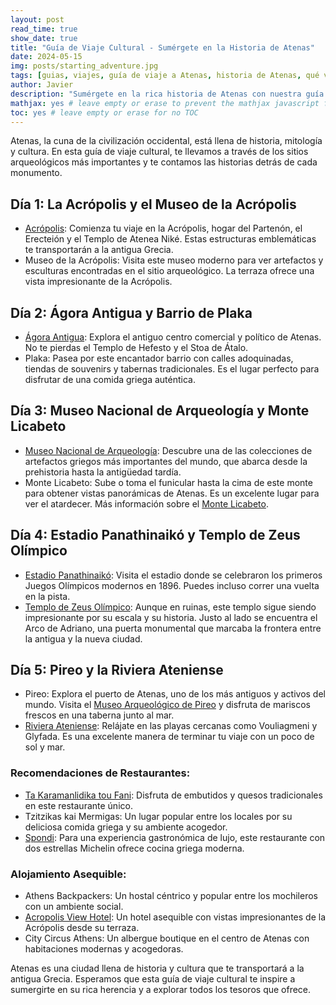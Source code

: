 ```yaml
---
layout: post
read_time: true
show_date: true
title: "Guía de Viaje Cultural - Sumérgete en la Historia de Atenas"
date: 2024-05-15
img: posts/starting_adventure.jpg
tags: [guias, viajes, guía de viaje a Atenas, historia de Atenas, qué ver en Atenas, sitios arqueológicos de Atenas, turismo, cultural en Atenas, life]
author: Javier
description: "Sumérgete en la rica historia de Atenas con nuestra guía de viaje cultural. Descubre los sitios arqueológicos más importantes y las historias detrás de cada monumento."
mathjax: yes # leave empty or erase to prevent the mathjax javascript from loading
toc: yes # leave empty or erase for no TOC
---
```

Atenas, la cuna de la civilización occidental, está llena de historia, mitología y cultura. En esta guía de viaje cultural, te llevamos a través de los sitios arqueológicos más importantes y te contamos las historias detrás de cada monumento.

## Día 1: La Acrópolis y el Museo de la Acrópolis

- [Acrópolis](https://www.grecia.info/es/atenas/que-ver-en-atenas/acropolis/): Comienza tu viaje en la Acrópolis, hogar del Partenón, el Erecteión y el Templo de Atenea Niké. Estas estructuras emblemáticas te transportarán a la antigua Grecia.
- Museo de la Acrópolis: Visita este museo moderno para ver artefactos y esculturas encontradas en el sitio arqueológico. La terraza ofrece una vista impresionante de la Acrópolis.

## Día 2: Ágora Antigua y Barrio de Plaka

- [Ágora Antigua](https://www.worldhistory.org/trans/es/1-512/agora/): Explora el antiguo centro comercial y político de Atenas. No te pierdas el Templo de Hefesto y el Stoa de Átalo.
- Plaka: Pasea por este encantador barrio con calles adoquinadas, tiendas de souvenirs y tabernas tradicionales. Es el lugar perfecto para disfrutar de una comida griega auténtica.

## Día 3: Museo Nacional de Arqueología y Monte Licabeto

- [Museo Nacional de Arqueología](https://www.namuseum.gr): Descubre una de las colecciones de artefactos griegos más importantes del mundo, que abarca desde la prehistoria hasta la antigüedad tardía.
- Monte Licabeto: Sube o toma el funicular hasta la cima de este monte para obtener vistas panorámicas de Atenas. Es un excelente lugar para ver el atardecer. Más información sobre el [Monte Licabeto](https://helenizarte.com/grecia-continental/atica/atenas/monte-licabeto/).
 
## Día 4: Estadio Panathinaikó y Templo de Zeus Olímpico

- [Estadio Panathinaikó](https://www.panathenaicstadium.gr): Visita el estadio donde se celebraron los primeros Juegos Olímpicos modernos en 1896. Puedes incluso correr una vuelta en la pista.
- [Templo de Zeus Olímpico]( https://www.atenas.net/templo-zeus-olimpico ): Aunque en ruinas, este templo sigue siendo impresionante por su escala y su historia. Justo al lado se encuentra el Arco de Adriano, una puerta monumental que marcaba la frontera entre la antigua y la nueva ciudad.

## Día 5: Pireo y la Riviera Ateniense

- Pireo: Explora el puerto de Atenas, uno de los más antiguos y activos del mundo. Visita el [Museo Arqueológico de Pireo]( https://voicemap.me/tour/piraeus/lo-mejor-de-el-pireo-una-caminata-a-traves-del-tiempo/sites/el-museo-arqueologico-del-pireo ) y disfruta de mariscos frescos en una taberna junto al mar.
- [Riviera Ateniense]( https://www.getyourguide.es/atenas-l91/atenas-riviera-ateniense-tour-privado-en-furgoneta-t427601/ ): Relájate en las playas cercanas como Vouliagmeni y Glyfada. Es una excelente manera de terminar tu viaje con un poco de sol y mar.

### Recomendaciones de Restaurantes:
- [Ta Karamanlidika tou Fani]( https://www.greekgastronomyguide.gr/es/item/ta-karamanlidika-tou-fani-evripidou-athens/ ): Disfruta de embutidos y quesos tradicionales en este restaurante único.
- Tzitzikas kai Mermigas: Un lugar popular entre los locales por su deliciosa comida griega y su ambiente acogedor.
- [Spondi]( https://spondi.gr/en/ ): Para una experiencia gastronómica de lujo, este restaurante con dos estrellas Michelin ofrece cocina griega moderna.

### Alojamiento Asequible:
- Athens Backpackers: Un hostal céntrico y popular entre los mochileros con un ambiente social.
- [Acropolis View Hotel]( https://www.acropolisviewhotel.gr/es/atenas-hotel-partenon ): Un hotel asequible con vistas impresionantes de la Acrópolis desde su terraza.
- City Circus Athens: Un albergue boutique en el centro de Atenas con habitaciones modernas y acogedoras.

Atenas es una ciudad llena de historia y cultura que te transportará a la antigua Grecia. Esperamos que esta guía de viaje cultural te inspire a sumergirte en su rica herencia y a explorar todos los tesoros que ofrece.

